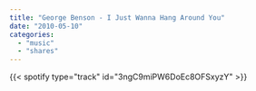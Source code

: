 ```yaml
---
title: "George Benson - I Just Wanna Hang Around You"
date: "2010-05-10"
categories:
  - "music"
  - "shares"
---
```


{{< spotify type="track" id="3ngC9miPW6DoEc8OFSxyzY" >}}
